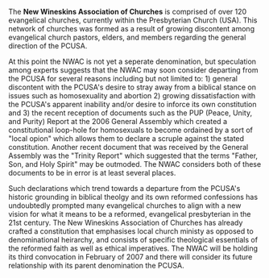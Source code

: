 The **New Wineskins Association of Churches** is comprised of over
120 evangelical churches, currently within the Presbyterian Church
(USA). This network of churches was formed as a result of growing
discontent among evangelical church pastors, elders, and members
regarding the general direction of the PCUSA.

At this point the NWAC is not yet a seperate denomination, but
speculation among experts suggests that the NWAC may soon consider
departing from the PCUSA for several reasons including but not
limited to: 1) general discontent with the PCUSA's desire to stray
away from a biblical stance on issues such as homosexuality and
abortion 2) growing dissatisfaction with the PCUSA's apparent
inability and/or desire to inforce its own constitution and 3) the
recent reception of documents such as the PUP (Peace, Unity, and
Purity) Report at the 2006 General Assembly which created a
constitutional loop-hole for homosexuals to become ordained by a
sort of "local opion" which allows them to declare a scruple
against the stated constitution. Another recent document that was
received by the General Assembly was the "Trinity Report" which
suggested that the terms "Father, Son, and Holy Spirit" may be
outmoded. The NWAC considers both of these documents to be in error
is at least several places.

Such declarations which trend towards a departure from the PCUSA's
historic grounding in biblical theolgy and its own reformed
confessions has undoubtedly prompted many evangelical churches to
align with a new vision for what it means to be a reformed,
evangelical presbyterian in the 21st century. The New Wineskins
Association of Churches has already crafted a constitution that
emphasises local church ministy as opposed to denominational
heirarchy, and consists of specific theological essentials of the
reformed faith as well as ethical imperatives. The NWAC will be
holding its third convocation in February of 2007 and there will
consider its future relationship with its parent denomination the
PCUSA.



